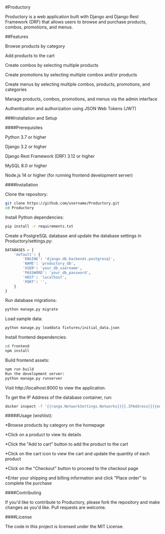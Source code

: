 #Productory

Productory is a web application built with Django and Django Rest Framework (DRF) that allows users to browse and purchase products, combos, promotions, and menus.


##Features


Browse products by category

Add products to the cart

Create combos by selecting multiple products

Create promotions by selecting multiple combos and/or products

Create menus by selecting multiple combos, products, promotions, and categories

Manage products, combos, promotions, and menus via the admin interface

Authentication and authorization using JSON Web Tokens (JWT)


###Installation and Setup

####Prerequisites


Python 3.7 or higher

Django 3.2 or higher

Django Rest Framework (DRF) 3.12 or higher

MySQL 8.0 or higher

Node.js 14 or higher (for running frontend development server)


####Installation


Clone the repository:
``` bash
git clone https://github.com/username/Productory.git
cd Productory
```


Install Python dependencies:
``` bash
pip install -r requirements.txt
```

Create a PostgreSQL database and update the database settings in Productory/settings.py:
``` python
DATABASES = {
    'default': {
        'ENGINE': 'django.db.backends.postgresql',
        'NAME': 'productory_db',
        'USER': 'your_db_username',
        'PASSWORD': 'your_db_password',
        'HOST': 'localhost',
        'PORT': '',
    }
}
```

Run database migrations:
``` bash
python manage.py migrate
```

Load sample data:
``` bash
python manage.py loaddata fixtures/initial_data.json
```

Install frontend dependencies:
``` bash
cd frontend
npm install
```

Build frontend assets:
``` bash
npm run build
Run the development server:
python manage.py runserver
```

Visit http://localhost:8000 to view the application.


To get the IP Address of the database container, run:
``` bash
docker inspect -f '{{range.NetworkSettings.Networks}}{{.IPAddress}}{{end}}’ productory-sore
```

#####Usage (wishlist):


*Browse products by category on the homepage

*Click on a product to view its details

*Click the "Add to cart" button to add the product to the cart

*Click on the cart icon to view the cart and update the quantity of each product

*Click on the "Checkout" button to proceed to the checkout page

*Enter your shipping and billing information and click "Place order" to complete the purchase


####Contributing

If you'd like to contribute to Productory, please fork the repository and make changes as you'd like. Pull requests are welcome.


####License

The code in this project is licensed under the MIT License.

